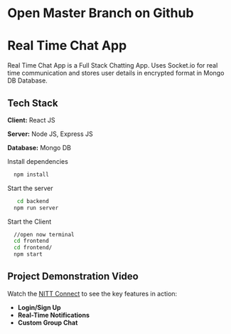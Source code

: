 # Open Master Branch on Github

# Real Time Chat App

Real Time Chat App is a Full Stack Chatting App.
Uses Socket.io for real time communication and stores user details in encrypted format in Mongo DB Database.



## Tech Stack

**Client:** React JS

**Server:** Node JS, Express JS

**Database:** Mongo DB
  

Install dependencies

```bash
  npm install
```



Start the server

```bash
   cd backend
  npm run server
```
Start the Client

```bash
  //open now terminal
  cd frontend
  cd frontend/
  npm start
```

## Project Demonstration Video

Watch the [NITT Connect](https://github.com/046kanahiya/NITT-Real-Time-Chat-App/blob/master/NITT%20Connect.mp4) to see the key features in action:
- **Login/Sign Up**
- **Real-Time Notifications**
- **Custom Group Chat**
